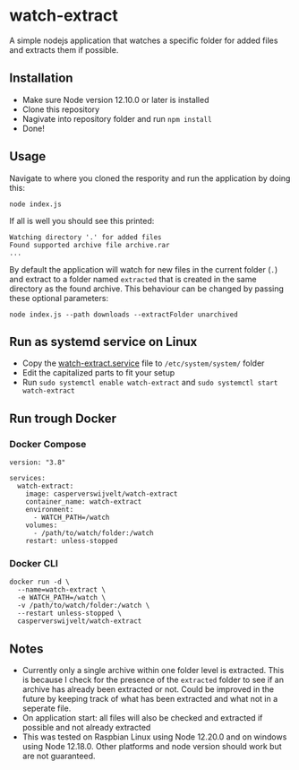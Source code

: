 # watch-extract

A simple nodejs application that watches a specific folder for added files and extracts them if possible.

## Installation

- Make sure Node version 12.10.0 or later is installed
- Clone this repository
- Nagivate into repository folder and run `npm install`
- Done!

## Usage

Navigate to where you cloned the respority and run the application by doing this:

    node index.js

If all is well you should see this printed:

    Watching directory '.' for added files
    Found supported archive file archive.rar
    ...

By default the application will watch for new files in the current folder (`.`) and extract to a folder named `extracted` that is created in the same directory as the found archive. This behaviour can be changed by passing these optional parameters:

    node index.js --path downloads --extractFolder unarchived

## Run as systemd service on Linux

- Copy the [watch-extract.service](watch-extract.service) file to `/etc/system/system/` folder
- Edit the capitalized parts to fit your setup
- Run `sudo systemctl enable watch-extract` and `sudo systemctl start watch-extract`

## Run trough Docker

### Docker Compose

```
version: "3.8"

services:
  watch-extract:
    image: casperverswijvelt/watch-extract
    container_name: watch-extract
    environment:
      - WATCH_PATH=/watch
    volumes: 
      - /path/to/watch/folder:/watch
    restart: unless-stopped
```

### Docker CLI

```
docker run -d \
  --name=watch-extract \
  -e WATCH_PATH=/watch \
  -v /path/to/watch/folder:/watch \
  --restart unless-stopped \
  casperverswijvelt/watch-extract
```

## Notes

- Currently only a single archive within one folder level is extracted.
  This is because I check for the presence of the `extracted` folder to
  see if an archive has already been extracted or not. Could be improved in the future by keeping track of what has been extracted and what not in a seperate file.
- On application start: all files will also be checked and extracted if possible and not already extracted
- This was tested on Raspbian Linux using Node 12.20.0 and on windows using Node 12.18.0. Other platforms and node version should work but are not guaranteed.
